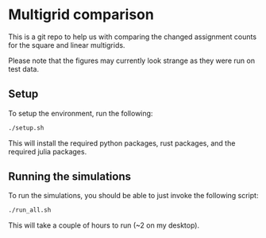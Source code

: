 # Multigrid comparison

This is a git repo to help us with comparing the changed 
assignment counts for the square and linear multigrids.

Please note that the figures may currently look strange as they
were run on test data.

## Setup

To setup the environment, run the following:

```bash
./setup.sh
```

This will install the required python packages, rust packages,
and the required julia packages.

## Running the simulations

To run the simulations, you should be able to just invoke the 
following script:

```bash
./run_all.sh
```

This will take a couple of hours to run (~2 on my desktop).